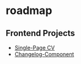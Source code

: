 # roadmap

## Frontend Projects
- [Single-Page CV](https://roadmap.sh/projects/single-page-cv)
- [Changelog-Component](https://roadmap.sh/projects/changelog-component)